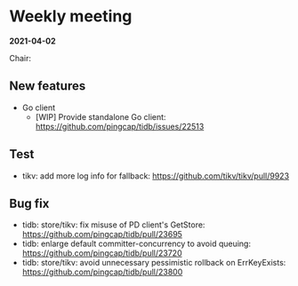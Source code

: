 # Weekly meeting

**2021-04-02**

Chair:

## New features

* Go client
  * [WIP] Provide standalone Go client: https://github.com/pingcap/tidb/issues/22513

## Test

* tikv: add more log info for fallback: https://github.com/tikv/tikv/pull/9923

## Bug fix

* tidb: store/tikv: fix misuse of PD client's GetStore: https://github.com/pingcap/tidb/pull/23695
* tidb: enlarge default committer-concurrency to avoid queuing: https://github.com/pingcap/tidb/pull/23720
* tidb: store/tikv: avoid unnecessary pessimistic rollback on ErrKeyExists: https://github.com/pingcap/tidb/pull/23800
